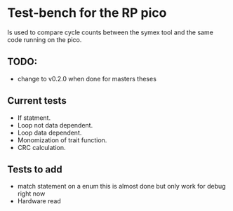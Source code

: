 # Test-bench for the RP pico

Is used to compare cycle counts between the symex tool and the same code running on the pico.

## TODO:
- change to v0.2.0 when done for masters theses

## Current tests
- If statment.
- Loop not data dependent.
- Loop data dependent.
- Monomization of trait function.
- CRC calculation.

## Tests to add
- match statement on a enum this is almost done but only work for debug right now
- Hardware read